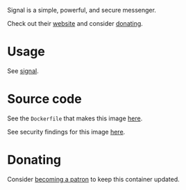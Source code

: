 Signal is a simple, powerful, and secure messenger.

Check out their [website](https://signal.org/#signal) and consider [donating](https://signal.org/donate/).

# Usage

See [signal](https://github.com/akiraheid/containerfiles/blob/master/signal/signal).

# Source code

See the `Dockerfile` that makes this image [here](https://github.com/akiraheid/containerfiles).

See security findings for this image [here](https://akiraheid.github.io/containerfiles/).

# Donating

Consider [becoming a patron](https://www.patreon.com/akiracode) to keep this container updated.
